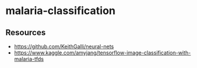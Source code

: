 # malaria-classification
 
## Resources
- https://github.com/KeithGalli/neural-nets
- https://www.kaggle.com/amyjang/tensorflow-image-classification-with-malaria-tfds
